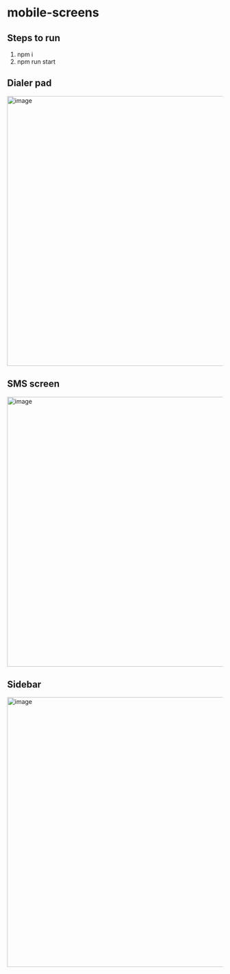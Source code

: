 # mobile-screens

## Steps to run

1. npm i
2. npm run start

## Dialer pad
<img width="630" alt="image" src="https://user-images.githubusercontent.com/9452047/185807468-e9b9fb40-ad23-48a6-8404-c9dd0cbbc088.png">


## SMS screen
<img width="630" alt="image" src="https://user-images.githubusercontent.com/9452047/185807438-0a04ba90-86c0-4f79-95aa-52f563d58faf.png">

## Sidebar
<img width="630" alt="image" src="https://user-images.githubusercontent.com/9452047/185817703-c8e3606c-427f-41cb-9b7f-922f01cb76a4.png">

